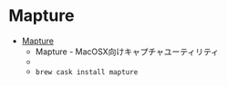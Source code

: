 # Mapture
- [Mapture](https://anatoo.jp/mapture/)
  -  Mapture - MacOSX向けキャプチャユーティリティ
  - 
  - `brew cask install mapture`
